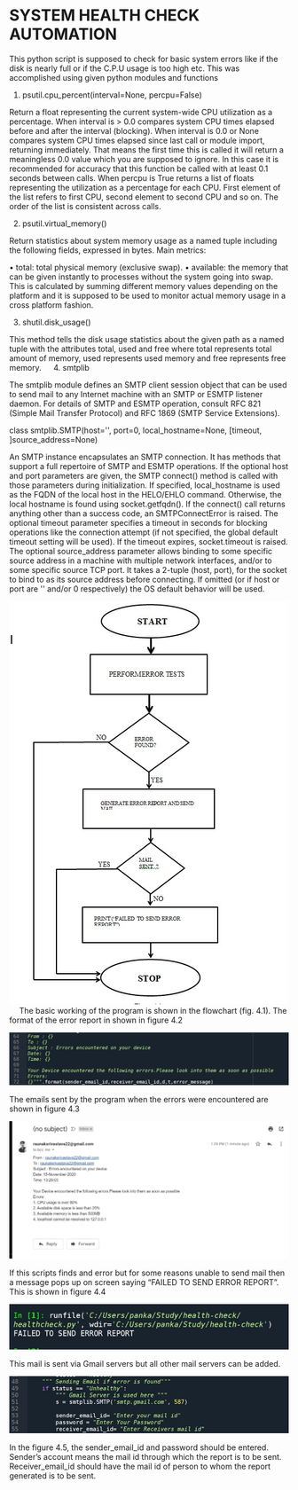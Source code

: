 # SYSTEM HEALTH CHECK AUTOMATION
This python script is supposed to check for basic system errors like if the disk is nearly full or if the C.P.U usage is too high etc.
This was accomplished using given python modules and functions

1. psutil.cpu_percent(interval=None, percpu=False)

Return a float representing the current system-wide CPU utilization as a percentage. When interval is > 0.0 compares system CPU times elapsed before and after the interval (blocking). When interval is 0.0 or None compares system CPU times elapsed since last call or module import, returning immediately. That means the first time this is called it will return a meaningless 0.0 value which you are supposed to ignore. In this case it is recommended for accuracy that this function be called with at least 0.1 seconds between calls. When percpu is True returns a list of floats representing the utilization as a percentage for each CPU. First element of the list refers to first CPU, second element to second CPU and so on. The order of the list is consistent across calls.


2. psutil.virtual_memory()

Return statistics about system memory usage as a named tuple including the following fields, expressed in bytes. Main metrics:

•	total: total physical memory (exclusive swap).
•	available: the memory that can be given instantly to processes without the system going into swap. This is calculated by summing different memory values depending on the platform and it is supposed to be used to monitor actual memory usage in a cross platform fashion.

3. shutil.disk_usage() 

This method tells the disk usage statistics about the given path as a named tuple with the attributes total, used and free where total represents total amount of memory, used represents used memory and free represents free memory.
 
4. smtplib

The smtplib module defines an SMTP client session object that can be used to send mail to any Internet machine with an SMTP or ESMTP listener daemon. For details of SMTP and ESMTP operation, consult RFC 821 (Simple Mail Transfer Protocol) and RFC 1869 (SMTP Service Extensions).

class smtplib.SMTP(host='', port=0, local_hostname=None, [timeout, ]source_address=None)

An SMTP instance encapsulates an SMTP connection. It has methods that support a full repertoire of SMTP and ESMTP operations. If the optional host and port parameters are given, the SMTP connect() method is called with those parameters during initialization. If specified, local_hostname is used as the FQDN of the local host in the HELO/EHLO command. Otherwise, the local hostname is found using socket.getfqdn(). If the connect() call returns anything other than a success code, an SMTPConnectError is raised. The optional timeout parameter specifies a timeout in seconds for blocking operations like the connection attempt (if not specified, the global default timeout setting will be used). If the timeout expires, socket.timeout is raised. The optional source_address parameter allows binding to some specific source address in a machine with multiple network interfaces, and/or to some specific source TCP port. It takes a 2-tuple (host, port), for the socket to bind to as its source address before connecting. If omitted (or if host or port are '' and/or 0 respectively) the OS default behavior will be used.
 

![Figure 4.1](/images/Screenshot%202020-11-15%20195444.jpg)
 
The basic working of the program is shown in the flowchart (fig. 4.1).
The format of the error report in shown in figure 4.2

 ![Figure 4.2](/images/Screenshot%202020-11-15%20133335.jpg)


The emails sent by the program when the errors were encountered are shown in figure 4.3 

 

 ![Figure 4.3](/images/Screenshot%202020-11-15%20133124.jpg)


If this scripts finds and error but for some reasons unable to send mail then a message pops up on screen saying “FAILED TO SEND ERROR REPORT”. This is shown in figure 4.4

 
![Figure 4.4](/images/Screenshot%202020-11-15%20135900.jpg)


This mail is sent via Gmail servers but all other mail servers can be added.

 
![Figure 4.5](/images/Screenshot%202020-11-15%20133425.jpg)

In the figure 4.5, the sender_email_id and password should be entered. Sender’s account means the mail id through which the report is to be sent.
Receiver_email_id should have the mail id of person to whom the report generated is to be sent.

